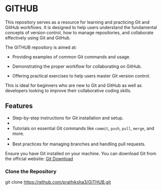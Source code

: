# GITHUB
This repository serves as a resource for learning and practicing Git and GitHub workflows. It is designed to help users understand the fundamental concepts of version control, how to manage repositories, and collaborate effectively using Git and GitHub.

The GITHUB repository is aimed at:

- Providing examples of common Git commands and usage.

- Demonstrating the proper workflow for collaborating on GitHub.

- Offering practical exercises to help users master Git version control.

This is ideal for beginners who are new to Git and GitHub as well as developers looking to improve their collaborative coding skills.

## Features

- Step-by-step instructions for Git installation and setup.
- 
- Tutorials on essential Git commands like `commit`, `push`, `pull`, `merge`, and more.
- 
- Best practices for managing branches and handling pull requests.

Ensure you have Git installed on your machine. You can download Git from the official website:
[Git Download](https://git-scm.com/)

### Clone the Repository

git clone https://github.com/prathiksha3/GITHUB.git
